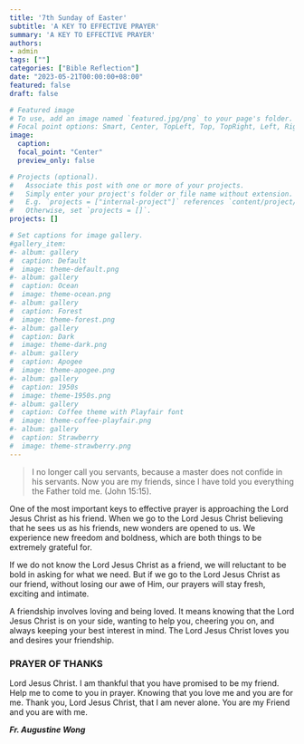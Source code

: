```yaml
---
title: '7th Sunday of Easter'
subtitle: 'A KEY TO EFFECTIVE PRAYER'
summary: 'A KEY TO EFFECTIVE PRAYER'
authors:
- admin
tags: [""]
categories: ["Bible Reflection"]
date: "2023-05-21T00:00:00+08:00"
featured: false
draft: false

# Featured image
# To use, add an image named `featured.jpg/png` to your page's folder.
# Focal point options: Smart, Center, TopLeft, Top, TopRight, Left, Right, BottomLeft, Bottom, BottomRight
image:
  caption:
  focal_point: "Center"
  preview_only: false

# Projects (optional).
#   Associate this post with one or more of your projects.
#   Simply enter your project's folder or file name without extension.
#   E.g. `projects = ["internal-project"]` references `content/project/deep-learning/index.md`.
#   Otherwise, set `projects = []`.
projects: []

# Set captions for image gallery.
#gallery_item:
#- album: gallery
#  caption: Default
#  image: theme-default.png
#- album: gallery
#  caption: Ocean
#  image: theme-ocean.png
#- album: gallery
#  caption: Forest
#  image: theme-forest.png
#- album: gallery
#  caption: Dark
#  image: theme-dark.png
#- album: gallery
#  caption: Apogee
#  image: theme-apogee.png
#- album: gallery
#  caption: 1950s
#  image: theme-1950s.png
#- album: gallery
#  caption: Coffee theme with Playfair font
#  image: theme-coffee-playfair.png
#- album: gallery
#  caption: Strawberry
#  image: theme-strawberry.png
---
```

> I no longer call you servants, because a master does not confide in his servants. Now you are my friends, since I have told you everything the Father told me. (John 15:15).

One of the most important keys to effective prayer is approaching the Lord Jesus Christ as his friend. When we go to the Lord Jesus Christ believing that he sees us as his friends, new wonders are opened to us. We experience new freedom and boldness, which are both things to be extremely grateful for.

If we do not know the Lord Jesus Christ as a friend, we will reluctant to be bold in asking for what we need. But if we go to the Lord Jesus Christ as our friend, without losing our awe of Him, our prayers will stay fresh, exciting and intimate.

A friendship involves loving and being loved. It means knowing that the Lord Jesus Christ is on your side, wanting to help you, cheering you on, and always keeping your best interest in mind. The Lord Jesus Christ loves you and desires your friendship.

### PRAYER OF THANKS
Lord Jesus Christ.
I am thankful that you have promised to be my friend.
Help me to come to you in prayer.
Knowing that you love me and you are for me.
Thank you, Lord Jesus Christ, that I am never alone.
You are my Friend and you are with me.


___Fr. Augustine Wong___